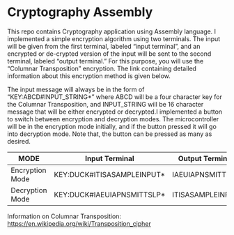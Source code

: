 # Cryptography Assembly

This repo contains Cryptography application using Assembly language. I implemented a simple encryption algorithm using two terminals. The input will be given from the first terminal, labeled “input terminal”, and an encrypted or de-crypted version of the input will be sent to the second terminal, labeled “output terminal.” For this purpose, you will use the “Columnar Transposition” encryption. The link containing detailed information about this encryption method is given below.

The input message will always be in the form of “KEY:ABCD#INPUT_STRING*” where ABCD will be a four character key for the Columnar Transposition, and INPUT_STRING will be 16 character message that will be either encrypted or decrypted.I implemented a button to switch between encryption and decryption modes. The microcontroller will
be in the encryption mode initially, and if the button pressed it will go into decryption mode. Note that, the button can be pressed as many as desired.

MODE             | Input Terminal              | Output Terminal
---------------- | --------------------------- | ---------------------
Encryption Mode  | KEY:DUCK#ITISASAMPLEINPUT*  | IAEUIAPNSMITTSLP
Decryption Mode  | KEY:DUCK#IAEUIAPNSMITTSLP*  | ITISASAMPLEINPUT

Information on Columnar Transposition:
https://en.wikipedia.org/wiki/Transposition_cipher
